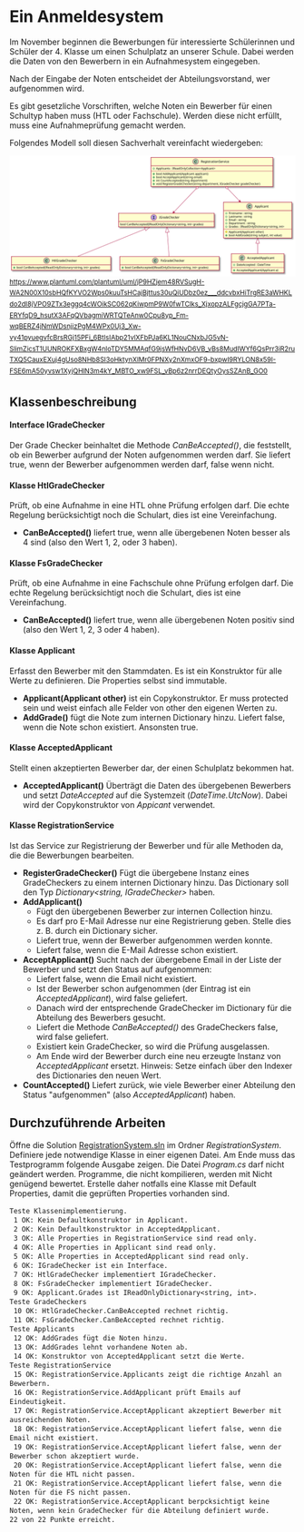 # Ein Anmeldesystem

Im November beginnen die Bewerbungen für interessierte Schülerinnen und Schüler
der 4. Klasse um einen Schulplatz an unserer Schule. Dabei werden die Daten von den
Bewerbern in ein Aufnahmesystem eingegeben.

Nach der Eingabe der Noten entscheidet der Abteilungsvorstand, wer aufgenommen wird.

Es gibt gesetzliche Vorschriften, welche Noten ein Bewerber für einen Schultyp haben muss
(HTL oder Fachschule). Werden diese nicht erfüllt, muss eine Aufnahmeprüfung gemacht werden.

Folgendes Modell soll diesen Sachverhalt vereinfacht wiedergeben:

![](klassenmodell.svg)
<sup>
https://www.plantuml.com/plantuml/uml/jP9HZjem48RVSugH-WA2N00X10sbHQfKYVO2Wps0kuuTsHCajBjttus30uQiUDbz0ez___ddcvbxHiTrgRE3aWHKLdo2dI8jVPO9ZTx3eggq4cWOikSC062qKiwpmP9W0fwTClks_XjxopzALFgcjgGA7PTa-ERYfqD9_hsutX3AFqQVbagmiWRTQTeAnw0Cpu8yp_Fm-wqBERZ4jNmWDsnjjzPgM4WPx0Uj3_Xw-vy41pyuegvfcBrsRGj15PFi_6BtIsIAbp21vlXFbPJa6KL1NouCNxbJG5vN-SlimZicsT1UUNROKFXBxgW4nIoTDY5MMAqfG9jsWfHNvD6VB_vBs8MudIWYf6QsPrr3iR2ruTXQ5CauxEXuj4gUso8NHb8SI3oHktynXlMr0FPNXy2nXmxOF9-bxpwI9RYLON8x59I-FSE6mA50yvsw1XyjQHlN3m4kY_MBTO_xw9FSL_vBp6z2nrrDEQtyOysSZAnB_GO0
</sup>

## Klassenbeschreibung

#### Interface IGradeChecker
Der Grade Checker beinhaltet die Methode *CanBeAccepted()*, die feststellt, ob ein Bewerber
aufgrund der Noten aufgenommen werden darf. Sie liefert true, wenn der Bewerber aufgenommen werden
darf, false wenn nicht.

#### Klasse HtlGradeChecker
Prüft, ob eine Aufnahme in eine HTL ohne Prüfung erfolgen darf. Die echte Regelung berücksichtigt
noch die Schulart, dies ist eine Vereinfachung.

- **CanBeAccepted()** liefert true, wenn alle übergebenen Noten besser als 4 sind
  (also den Wert 1, 2, oder 3 haben).

#### Klasse FsGradeChecker
Prüft, ob eine Aufnahme in eine Fachschule ohne Prüfung erfolgen darf. Die echte Regelung
berücksichtigt noch die Schulart, dies ist eine Vereinfachung.

- **CanBeAccepted()** liefert true, wenn alle übergebenen Noten positiv sind
  (also den Wert 1, 2, 3 oder 4 haben).

#### Klasse Applicant
Erfasst den Bewerber mit den Stammdaten. Es ist ein Konstruktor für alle Werte zu definieren.
Die Properties selbst sind immutable.

- **Applicant(Applicant other)** ist ein Copykonstruktor. Er muss protected sein und weist einfach
  alle Felder von other den eigenen Werten zu.
- **AddGrade()** fügt die Note zum internen Dictionary hinzu. Liefert false, wenn die Note schon
  existiert. Ansonsten true.

#### Klasse AcceptedApplicant
Stellt einen akzeptierten Bewerber dar, der einen Schulplatz bekommen hat.

- **AcceptedApplicant()** Überträgt die Daten des übergebenen
  Bewerbers und setzt *DateAccepted* auf die Systemzeit (*DateTime.UtcNow*). Dabei wird der
  Copykonstruktor von *Appicant* verwendet.

#### Klasse RegistrationService
Ist das Service zur Registrierung der Bewerber und für alle Methoden
da, die die Bewerbungen bearbeiten.

- **RegisterGradeChecker()**  Fügt die übergebene Instanz eines
  GradeCheckers zu einem internen Dictionary hinzu. Das Dictionary
  soll den Typ *Dictionary&lt;string, IGradeChecker&gt;* haben.
- **AddApplicant()** 
  - Fügt den übergebenen Bewerber zur internen Collection hinzu. 
  - Es darf pro E-Mail Adresse nur eine Registrierung geben. Stelle dies z. B. durch
    ein Dictionary sicher.
  - Liefert true, wenn der Bewerber aufgenommen werden konnte.
  - Liefert false, wenn die E-Mail Adresse schon existiert.
- **AcceptApplicant()** Sucht nach der übergebene Email in der Liste der
  Bewerber und setzt den Status auf aufgenommen: 
  - Liefert false, wenn die Email nicht existiert. 
  - Ist der Bewerber schon aufgenommen (der Eintrag ist ein 
    *AcceptedApplicant*), wird false geliefert. 
  - Danach wird der entsprechende GradeChecker im Dictionary
    für die Abteilung des Bewerbers gesucht. 
  - Liefert die Methode *CanBeAccepted()* des GradeCheckers false, wird 
    false geliefert.
  - Existiert kein GradeChecker, so wird die Prüfung ausgelassen.
  - Am Ende wird der Bewerber durch eine neu erzeugte Instanz von
    *AcceptedApplicant* ersetzt.  Hinweis: Setze einfach über den Indexer des Dictionaries
    den neuen Wert.
- **CountAccepted()** Liefert zurück, wie viele Bewerber einer Abteilung
  den Status "aufgenommen" (also *AcceptedApplicant*) haben.

## Durchzuführende Arbeiten

Öffne die Solution [RegistrationSystem.sln](RegistrationSystem) im Ordner *RegistrationSystem*.
Definiere jede notwendige Klasse in einer eigenen Datei. Am Ende muss das Testprogramm folgende
Ausgabe zeigen. Die Datei *Program.cs* darf nicht geändert werden. Programme, die nicht kompilieren,
werden mit Nicht genügend bewertet. Erstelle daher notfalls eine Klasse mit Default Properties, damit
die geprüften Properties vorhanden sind.

  ```text
  Teste Klassenimplementierung.
   1 OK: Kein Defaultkonstruktor in Applicant.
   2 OK: Kein Defaultkonstruktor in AcceptedApplicant.
   3 OK: Alle Properties in RegistrationService sind read only.
   4 OK: Alle Properties in Applicant sind read only.
   5 OK: Alle Properties in AcceptedApplicant sind read only.
   6 OK: IGradeChecker ist ein Interface.
   7 OK: HtlGradeChecker implementiert IGradeChecker.
   8 OK: FsGradeChecker implementiert IGradeChecker.
   9 OK: Applicant.Grades ist IReadOnlyDictionary<string, int>.
Teste GradeCheckers
   10 OK: HtlGradeChecker.CanBeAccepted rechnet richtig.
   11 OK: FsGradeChecker.CanBeAccepted rechnet richtig.
Teste Applicants
   12 OK: AddGrades fügt die Noten hinzu.
   13 OK: AddGrades lehnt vorhandene Noten ab.
   14 OK: Konstruktor von AcceptedApplicant setzt die Werte.
Teste RegistrationService
   15 OK: RegistrationService.Applicants zeigt die richtige Anzahl an Bewerbern.
   16 OK: RegistrationService.AddApplicant prüft Emails auf Eindeutigkeit.
   17 OK: RegistrationService.AcceptApplicant akzeptiert Bewerber mit ausreichenden Noten.
   18 OK: RegistrationService.AcceptApplicant liefert false, wenn die Email nicht existiert.
   19 OK: RegistrationService.AcceptApplicant liefert false, wenn der Bewerber schon akzeptiert wurde.
   20 OK: RegistrationService.AcceptApplicant liefert false, wenn die Noten für die HTL nicht passen.
   21 OK: RegistrationService.AcceptApplicant liefert false, wenn die Noten für die FS nicht passen.
   22 OK: RegistrationService.AcceptApplicant berpcksichtigt keine Noten, wenn kein GradeChecker für die Abteilung definiert wurde.
22 von 22 Punkte erreicht.
  ```